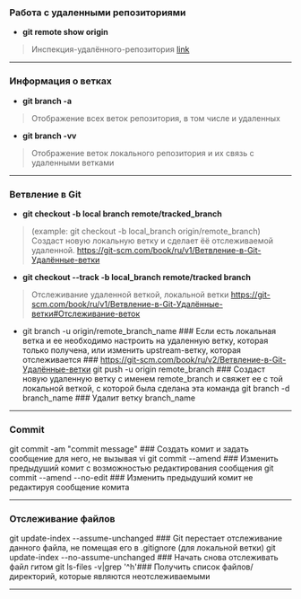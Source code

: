 
### Работа с удаленными репозиториями
* **git remote show origin**  
> Инспекция-удалённого-репозитория [link](https://git-scm.com/book/ru/v1/Основы-Git-Работа-с-удалёнными-репозиториями#Инспекция-удалённого-репозитория)

***

### Информация о ветках
* **git branch  -a** 
> Отображение всех веток репозитория, в том числе и удаленных

* **git branch -vv** 
> Отображение веток локального репозитория и их связь с удаленными ветками

***

### Ветвление в Git
* **git checkout -b local branch remote/tracked_branch** 
> (example: git checkout -b local_branch origin/remote_branch)
Создаст новую локальную ветку и сделает ёё отслеживаемой удаленной. 
https://git-scm.com/book/ru/v1/Ветвление-в-Git-Удалённые-ветки

* **git checkout --track -b local_branch remote/tracked branch** 
> Отслеживание удаленной веткой, локальной ветки 
https://git-scm.com/book/ru/v1/Ветвление-в-Git-Удалённые-ветки#Отслеживание-веток

* git branch -u origin/remote_branch_name ### Если есть локальная ветка и ее необходимо настроить на удаленную ветку, которая только получена, или изменить upstream-ветку, которая отслеживается ### https://git-scm.com/book/ru/v2/Ветвление-в-Git-Удалённые-ветки
git push -u origin remote_branch ### Создаст новую удаленную ветку с именем remote_branch и свяжет ее с той локальной веткой, с которой была сделана эта команда
git branch -d branch_name ### Удалит ветку branch_name
  
***

### Commit
git commit -am "commit message" ### Создать комит и задать сообщение для него, не вызывая vi
git commit --amend ### Изменить предыдуший комит с возможностью редактирования сообщения 
git commit --amend --no-edit ### Изменить предыдуший комит не редактируя сообщение комита 

***

### Отслеживание файлов
git update-index --assume-unchanged <file> ### Git перестает отслеживание данного файла, не помещая его в .gitignore (для локальной ветки)
git update-index --no-assume-unchanged <file> ### Начать снова отслеживать файл гитом
git ls-files -v|grep '^h'### Получить список файлов/директорий, которые являются неотслеживаемыми 

***
